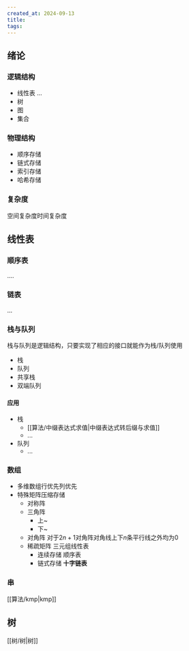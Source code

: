 ```yaml
---
created_at: 2024-09-13
title: 
tags: 
---
```

## 绪论
### 逻辑结构
- 线性表
	...
- 树
- 图
- 集合
### 物理结构
- 顺序存储
- 链式存储
- 索引存储
- 哈希存储
### 复杂度
空间复杂度时间复杂度
## 线性表
### 顺序表
....
### 链表
...
### 栈与队列
栈与队列是逻辑结构，只要实现了相应的接口就能作为栈/队列使用
- 栈
- 队列
- 共享栈
- 双端队列
#### 应用
- 栈
	- [[算法/中缀表达式求值|中缀表达式转后缀与求值]]
	- ...
- 队列
	- ...
### 数组
- 多维数组行优先列优先
- 特殊矩阵压缩存储
	- 对称阵
	- 三角阵
		- 上~
		- 下~
	- 对角阵 对于$2n+1$对角阵对角线上下$n$条平行线之外均为0
	- 稀疏矩阵 三元组线性表
		- 连续存储 顺序表
		- 链式存储 **十字链表**
### 串
[[算法/kmp|kmp]]
## 树
[[树/树|树]]